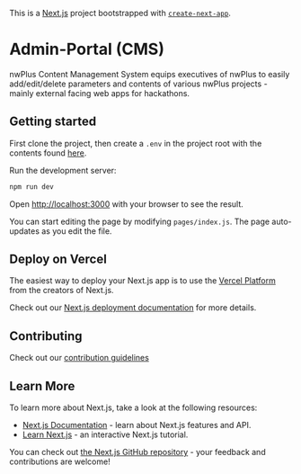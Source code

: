 This is a [Next.js](https://nextjs.org/) project bootstrapped with [`create-next-app`](https://github.com/vercel/next.js/tree/canary/packages/create-next-app).
# Admin-Portal (CMS)
nwPlus Content Management System equips executives of nwPlus to easily add/edit/delete parameters and contents of various nwPlus projects - mainly external facing web apps for hackathons.

## Getting started

First clone the project, then create a `.env` in the project root with the contents found [here](https://www.notion.so/nwplus/NextJs-env-2d2c848fd6d344099e50ee7bf7b6466d).

Run the development server:

```bash
npm run dev
```
Open [http://localhost:3000](http://localhost:3000) with your browser to see the result.

You can start editing the page by modifying `pages/index.js`. The page auto-updates as you edit the file.

## Deploy on Vercel
The easiest way to deploy your Next.js app is to use the [Vercel Platform](https://vercel.com/import?utm_medium=default-template&filter=next.js&utm_source=create-next-app&utm_campaign=create-next-app-readme) from the creators of Next.js.

Check out our [Next.js deployment documentation](https://nextjs.org/docs/deployment) for more details.

## Contributing
Check out our [contribution guidelines](https://github.com/nwplus/admin-portal/blob/master/CONTRIBUTING.md)

## Learn More

To learn more about Next.js, take a look at the following resources:

- [Next.js Documentation](https://nextjs.org/docs) - learn about Next.js features and API.
- [Learn Next.js](https://nextjs.org/learn) - an interactive Next.js tutorial.

You can check out [the Next.js GitHub repository](https://github.com/vercel/next.js/) - your feedback and contributions are welcome!
